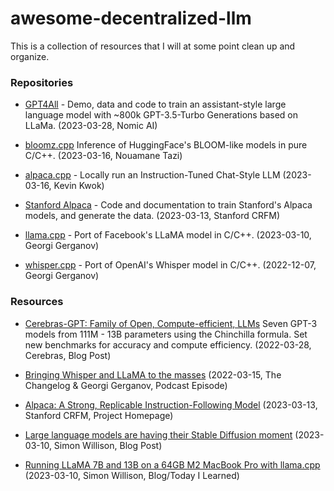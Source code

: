 # awesome-decentralized-llm

This is a collection of resources that I will at some point clean up and organize.

### Repositories

- [GPT4All](https://github.com/nomic-ai/gpt4all) -
  Demo, data and code to train an assistant-style large language model with ~800k GPT-3.5-Turbo Generations based on LLaMa.
  (2023-03-28, Nomic AI)
  
- [bloomz.cpp](https://github.com/NouamaneTazi/bloomz.cpp)
  Inference of HuggingFace's BLOOM-like models in pure C/C++.
  (2023-03-16, Nouamane Tazi)
  
- [alpaca.cpp](https://github.com/antimatter15/alpaca.cpp) -
  Locally run an Instruction-Tuned Chat-Style LLM
  (2023-03-16, Kevin Kwok)

- [Stanford Alpaca](https://github.com/tatsu-lab/stanford_alpaca) -
  Code and documentation to train Stanford's Alpaca models, and generate the data.
  (2023-03-13, Stanford CRFM)

- [llama.cpp](https://github.com/ggerganov/llama.cpp) -
  Port of Facebook's LLaMA model in C/C++. 
  (2023-03-10, Georgi Gerganov)

- [whisper.cpp](https://github.com/ggerganov/whisper.cpp) -
  Port of OpenAI's Whisper model in C/C++.
  (2022-12-07, Georgi Gerganov)


### Resources

- [Cerebras-GPT: Family of Open, Compute-efficient, LLMs](https://www.cerebras.net/blog/cerebras-gpt-a-family-of-open-compute-efficient-large-language-models/)
  Seven GPT-3 models from 111M - 13B parameters using the Chinchilla formula. Set new benchmarks for accuracy and compute efficiency.
  (2022-03-28, Cerebras, Blog Post)

- [Bringing Whisper and LLaMA to the masses](https://changelog.com/podcast/532)
  (2022-03-15, The Changelog & Georgi Gerganov, Podcast Episode)
  
- [Alpaca: A Strong, Replicable Instruction-Following Model](https://crfm.stanford.edu/2023/03/13/alpaca.html)
  (2023-03-13, Stanford CRFM, Project Homepage)

- [Large language models are having their Stable Diffusion moment](https://simonwillison.net/2023/Mar/11/llama/)
  (2023-03-10, Simon Willison, Blog Post)

- [Running LLaMA 7B and 13B on a 64GB M2 MacBook Pro with llama.cpp](https://til.simonwillison.net/llms/llama-7b-m2)
  (2023-03-10, Simon Willison, Blog/Today I Learned)
  
